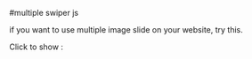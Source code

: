 #multiple swiper js

if you want to use multiple image slide on your website, try this.

Click to show : 